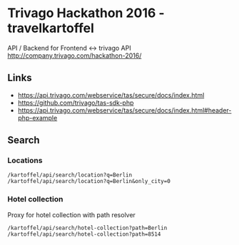 Trivago Hackathon 2016 - travelkartoffel
=========

API / Backend for Frontend <-> trivago API
http://company.trivago.com/hackathon-2016/

## Links

 * https://api.trivago.com/webservice/tas/secure/docs/index.html
 * https://github.com/trivago/tas-sdk-php
 * https://api.trivago.com/webservice/tas/secure/docs/index.html#header-php-example
 
## Search

### Locations
 
```
/kartoffel/api/search/location?q=Berlin
/kartoffel/api/search/location?q=Berlin&only_city=0
```
  
### Hotel collection
 
 Proxy for hotel collection with path resolver
 
```
/kartoffel/api/search/hotel-collection?path=Berlin
/kartoffel/api/search/hotel-collection?path=8514
 ```
